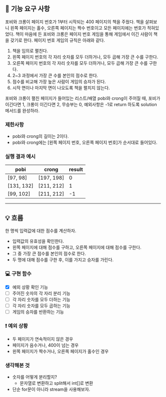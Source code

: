 ## 🚀 기능 요구 사항

포비와 크롱이 페이지 번호가 1부터 시작되는 400 페이지의 책을 주웠다. 책을 살펴보니 왼쪽 페이지는 홀수, 오른쪽 페이지는 짝수 번호이고 모든 페이지에는 번호가 적혀있었다. 책이 마음에 든 포비와 크롱은 페이지 번호 게임을 통해 게임에서 이긴 사람이 책을 갖기로 한다. 페이지 번호 게임의 규칙은 아래와 같다.

1. 책을 임의로 펼친다.
2. 왼쪽 페이지 번호의 각 자리 숫자를 모두 더하거나, 모두 곱해 가장 큰 수를 구한다.
3. 오른쪽 페이지 번호의 각 자리 숫자를 모두 더하거나, 모두 곱해 가장 큰 수를 구한다.
4. 2~3 과정에서 가장 큰 수를 본인의 점수로 한다.
5. 점수를 비교해 가장 높은 사람이 게임의 승자가 된다.
6. 시작 면이나 마지막 면이 나오도록 책을 펼치지 않는다.

포비와 크롱이 펼친 페이지가 들어있는 리스트/배열 pobi와 crong이 주어질 때, 포비가 이긴다면 1, 크롱이 이긴다면 2, 무승부는 0, 예외사항은 -1로 return 하도록 solution 메서드를 완성하라.

### 제한사항

- pobi와 crong의 길이는 2이다.
- pobi와 crong에는 [왼쪽 페이지 번호, 오른쪽 페이지 번호]가 순서대로 들어있다.

### 실행 결과 예시

| pobi | crong | result |
| --- | --- | --- |
| [97, 98] | [197, 198] | 0 |
| [131, 132] | [211, 212] | 1 |
| [99, 102] | [211, 212] | -1 |

---

## 💡 흐름
한 명씩 입력값에 대한 점수를 계산하자.

- 입력값의 유효성을 확인한다.
- 왼쪽 페이지에 대해 점수를 구하고, 오른쪽 페이지에 대해 점수를 구한다.
- 그 중 가장 큰 점수를 본인의 점수로 한다.
- 두 명에 대해 점수를 구한 후, 이를 가지고 승자를 가린다.

### 💻 구현 함수

- [x] 예외 상황 확인 기능
- [ ] 주어진 숫자의 각 자리 분리 기능
- [ ] 각 자리 숫자를 모두 더하는 기능
- [ ] 각 자리 숫자를 모두 곱하는 기능
- [ ] 게임의 승자를 반환하는 기능

### ❗️ 예외 상황
- 두 페이지가 연속적이지 않은 경우
- 페이지가 음수거나, 400이 넘는 경우
- 왼쪽 페이지가 짝수거나, 오른쪽 페이지가 홀수인 경우

### 생각해본 것
- 숫자를 어떻게 분리할지?
  - 문자열로 변환하고 split해서 int[]로 변환
- 단순 for문이 아니라 stream을 사용해보자.